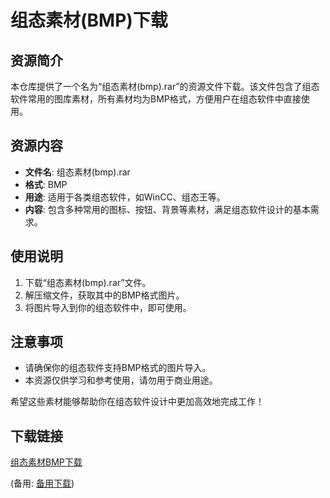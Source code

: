# 组态素材(BMP)下载

## 资源简介

本仓库提供了一个名为“组态素材(bmp).rar”的资源文件下载。该文件包含了组态软件常用的图库素材，所有素材均为BMP格式，方便用户在组态软件中直接使用。

## 资源内容

- **文件名**: 组态素材(bmp).rar
- **格式**: BMP
- **用途**: 适用于各类组态软件，如WinCC、组态王等。
- **内容**: 包含多种常用的图标、按钮、背景等素材，满足组态软件设计的基本需求。

## 使用说明

1. 下载“组态素材(bmp).rar”文件。
2. 解压缩文件，获取其中的BMP格式图片。
3. 将图片导入到你的组态软件中，即可使用。

## 注意事项

- 请确保你的组态软件支持BMP格式的图片导入。
- 本资源仅供学习和参考使用，请勿用于商业用途。

希望这些素材能够帮助你在组态软件设计中更加高效地完成工作！

## 下载链接
[组态素材BMP下载](https://pan.quark.cn/s/1c2471d5df8b) 

(备用: [备用下载](https://pan.baidu.com/s/1-aJuw5NPMqSK05dWZyI2SA?pwd=kvqm))
